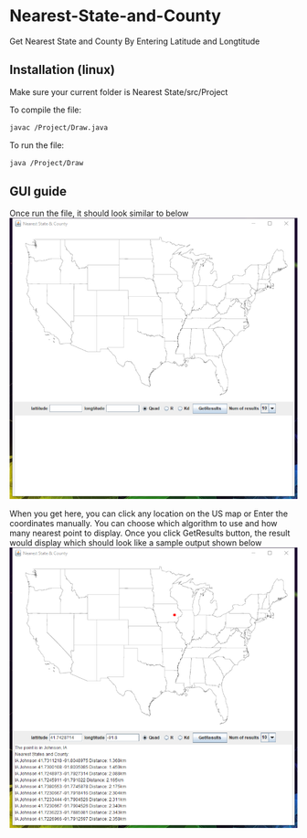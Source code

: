 # Nearest-State-and-County
Get Nearest State and County By Entering Latitude and Longtitude

## Installation (linux)
Make sure your current folder is Nearest State/src/Project

To compile the file:
```bash
javac /Project/Draw.java
```
To run the file:
```bash
java /Project/Draw
```
## GUI guide
Once run the file, it should look similar to below
![GUI](https://raw.githubusercontent.com/HaotianCheng/Nearest-State-and-County/master/SampleGUI1.png)

When you get here, you can click any location on the US map or Enter the coordinates manually.
You can choose which algorithm to use and how many nearest point to display.
Once you click GetResults button, the result would display which should look like a sample output shown below
![GUI](https://raw.githubusercontent.com/HaotianCheng/Nearest-State-and-County/master/SampleGUI2.png)

